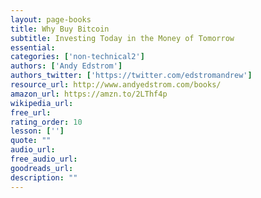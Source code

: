 ```yaml
---
layout: page-books
title: Why Buy Bitcoin
subtitle: Investing Today in the Money of Tomorrow
essential: 
categories: ['non-technical2']
authors: ['Andy Edstrom']
authors_twitter: ['https://twitter.com/edstromandrew']
resource_url: http://www.andyedstrom.com/books/
amazon_url: https://amzn.to/2LThf4p
wikipedia_url: 
free_url: 
rating_order: 10
lesson: ['']
quote: ""
audio_url: 
free_audio_url: 
goodreads_url: 
description: ""
---
```

